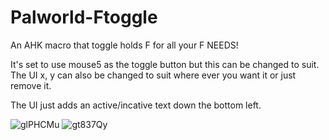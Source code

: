 # Palworld-Ftoggle
An AHK macro that toggle holds F for all your F NEEDS!

It's set to use mouse5 as the toggle button but this can be changed to suit.
The UI x, y can also be changed to suit where ever you want it or just remove it.



The UI just adds an active/incative text down the bottom left.

![glPHCMu](https://github.com/STRIKERnz/Palworld-Ftoggle/assets/51475792/bc8ec4a3-5f5d-4423-af01-1f8bcf668a59)
![gt837Qy](https://github.com/STRIKERnz/Palworld-Ftoggle/assets/51475792/1ca83e82-2d0d-43f4-a075-f2bab62c623d)
